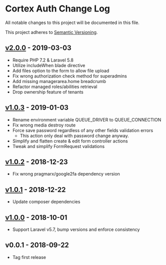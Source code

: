 # Cortex Auth Change Log

All notable changes to this project will be documented in this file.

This project adheres to [Semantic Versioning](CONTRIBUTING.md).


## [v2.0.0] - 2019-03-03
- Require PHP 7.2 & Laravel 5.8
- Utilize includeWhen blade directive
- Add files option to the form to allow file upload
- Fix wrong authorization check method for superadmins
- Add missing managerarea.home breadcrumb
- Refactor managed roles/abilities retrieval
- Drop ownership feature of tenants

## [v1.0.3] - 2019-01-03
- Rename environment variable QUEUE_DRIVER to QUEUE_CONNECTION
- Fix wrong media destroy route
- Force save password regardless of any other fields validation errors
  - This action only deal with password change anyway.
- Simplify and flatten create & edit form controller actions
- Tweak and simplify FormRequest validations

## [v1.0.2] - 2018-12-23
- Fix wrong pragmarx/google2fa dependency version

## [v1.0.1] - 2018-12-22
- Update composer dependencies

## [v1.0.0] - 2018-10-01
- Support Laravel v5.7, bump versions and enforce consistency

## v0.0.1 - 2018-09-22
- Tag first release

[v2.0.0]: https://github.com/rinvex/cortex-auth-b2b2c2/compare/v1.0.3...v2.0.0
[v1.0.3]: https://github.com/rinvex/cortex-auth-b2b2c2/compare/v1.0.2...v1.0.3
[v1.0.2]: https://github.com/rinvex/cortex-auth-b2b2c2/compare/v1.0.1...v1.0.2
[v1.0.1]: https://github.com/rinvex/cortex-auth-b2b2c2/compare/v1.0.0...v1.0.1
[v1.0.0]: https://github.com/rinvex/cortex-auth-b2b2c2/compare/v0.0.1...v1.0.0
